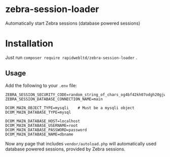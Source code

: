# zebra-session-loader
Automatically start Zebra sessions (database powered sessions)

# Installation

Just run `composer require rapidwebltd/zebra-session-loader` .

## Usage

Add the following to your `.env` file:

```
ZEBRA_SESSION_SECURITY_CODE=random_string_of_chars_og4bf42kh07odgh20gjwe
ZEBRA_SESSION_DATABASE_CONNECTION_NAME=main

DCOM_MAIN_OBJECT_TYPE=mysqli    # Must be a mysqli object
DCOM_MAIN_DATABASE_TYPE=mysql

DCOM_MAIN_DATABASE_HOST=localhost
DCOM_MAIN_DATABASE_USERNAME=root
DCOM_MAIN_DATABASE_PASSWORD=password
DCOM_MAIN_DATABASE_NAME=dbname
```

Now any page that includes `vendor/autoload.php` will automatically used database powered sessions, provided by Zebra sessions.